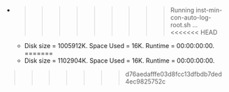 * >>>>>>>>> Running inst-min-con-auto-log-root.sh ...
<<<<<<< HEAD
  * Disk size = 1005912K. Space Used = 16K. Runtime = 00:00:00:00.
=======
  * Disk size = 1102904K. Space Used = 16K. Runtime = 00:00:00:00.
>>>>>>> d76aedafffe03d8fcc13dfbdb7ded4ec9825752c
